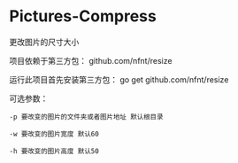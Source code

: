 # Pictures-Compress
更改图片的尺寸大小

项目依赖于第三方包： github.com/nfnt/resize

运行此项目首先安装第三方包： go get github.com/nfnt/resize


可选参数：

	-p 要改变的图片的文件夹或者图片地址 默认根目录
  
	-w 要改变的图片宽度 默认60
  
	-h 要改变的图片高度 默认50

